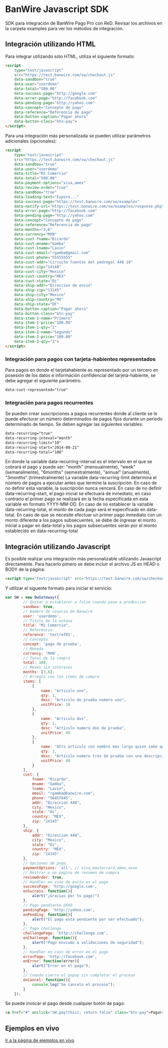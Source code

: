 # BanWire Javascript SDK

SDK para integración de BanWire Pago Pro con ReD.
Revisar los archivos en la carpeta examples para ver los métodos de integración.

## Integración utilizando HTML

Para integrar utilizando sólo HTML, utiliza el siguiente formato:
```html
<script
    type="text/javascript"
    src="https://test.banwire.com/sw/checkout.js"
    data-sandbox="true"
    data-user="userdemo"
    data-total="500.00"
    data-success-page="http://google.com"
    data-error-page="http://facebook.com"
    data-pending-page="http://yahoo.com"
    data-concept="Concepto de pago"
    data-reference="Referencia de pago"
    data-button-caption="Pagar ahora"
    data-button-class="btn-pay">
</script>
```

Para una integración más personalizada se pueden utilizar parámetros adicionales (opcionales):
```html
<script
    type="text/javascript"
    src="https://test.banwire.com/sw/checkout.js"
    data-sandbox="true"
    data-user="userdemo"
    data-title="Mi Comercio"
    data-total="500.00"
    data-payment-options="visa,amex"
    data-review-order="true"
    data-sandbox="true"
    data-loading-text="Espere..."
    data-success-page="https://test.banwire.com/sw/examples"
    data-notify-url="https://test.banwire.com/sw/examples/response.php"
    data-error-page="http://facebook.com"
    data-pending-page="http://yahoo.com"
    data-concept="Concepto de pago"
    data-reference="Referencia de pago"
    data-months="3,6"
    data-currency="MXN"
    data-cust-fname="Ricardo"
    data-cust-mname="Gamba"
    data-cust-lname="Lavin"
    data-cust-email="rgamba@gmail.com"
    data-cust-phone="55555555"
    data-cust-addr="Circuito fuentes del pedregal 440 10"
    data-cust-zip="14140"
    data-cust-city="Mexico"
    data-cust-country="MEX"
    data-cust-state="Di"
    data-ship-addr="Direccion de envio"
    data-ship-zip="13145"
    data-ship-city="Mexico"
    data-ship-country="MX"
    data-ship-state="DF"
    data-button-caption="Pagar ahora"
    data-button-class="btn-pay"
    data-item-1-name="Primero"
    data-item-1-price="100.00"
    data-item-1-qty="2"
    data-item-2-name="Segundo"
    data-item-2-price="100.00"
    data-item-2-qty="3">
</script>
```

### Integración para pagos con tarjeta-habientes representados 
Para pagos en donde el tarjetahabiente es representado por un tercero en posesión de los datos e información confidencial del tarjeta-habiente, se debe agregar el siguiente parámetro.
```html
data-cust-represented="true"
```

### Integración para pagos recurrentes
Se pueden crear suscripciones a pagos recurrentes donde al cliente se le puede efecturar un número determinados de pagos fijos durante un periodo determinado de tiempo. Se deben agregar las siguientes variables:
```html
data-recurring="true"
data-recurring-inteval="month"
data-recurring-limit="10"
data-recurring-start="2014-08-21"
data-recurring-total="100"
```
En donde la variable data-recurring-interval es el intervalo en el que se cobrará el pago y puede ser: "month" (mensualmente), "week" (semanalmente), "6months" (semestralmente), "annual" (anualmente), "3months" (trimestralmente)
La variable data-recurring-limit determina el número de pagos a ejecutar antes que termine la suscripción. En caso de no definir esta variable, la suscripción nunca vencerá.
En caso de no definir data-recurring-start, el pago inicial se efectuará de inmediato, en caso contrario el primer pago se realizará en la fecha especificada en esta variable en formato YYYY-MM-DD.
En caso de no establecer la variable data-recurring-total, el monto de cada pago será el especificado en data-total. En caso de que se necesite efectuar un primer pago inmediato con un monto diferente a los pagos subsecuentes, se debe de ingresar el monto inicial a pagar en data-total y los pagos subsecuentes serán por el monto establecido en data-recurring-total

## Integración utilizando Javascript

Es posible realizar una integración más personalizable utilizando Javascript directamente.
Para hacerlo pimero se debe incluir el archivo JS en HEAD o BODY de la página:
```html
<script type="text/javascript" src="https://test.banwire.com/sw/checkout.js"></script>
```

Y utilizar el siguente formato para iniciar el servicio:
```javascript
var SW = new BwGateway({
        // Quitar o establecer a false cuando pase a produccion
        sandbox: true,
        // Nombre de usuario de Banwire
        user: 'userdemo',
        // Titulo de la entana
        title: "Mi Comercio",
        // Referencia
        reference: 'testref01',
        // Concepto
        concept: 'pago de prueba',
        // Moneda
        currency: 'MXN',
        // Total de la compra
        total: 100,
        // Meses sin intereses
        months: [3,6],
        // Arreglo con los items de compra
        items: [
            {
                name: "Articulo uno",
                qty: 1,
                desc: "Articulo de prueba numero uno",
                unitPrice: 10
            },
            {
                name: "Articulo dos",
                qty: 2,
                desc: "Articulo numero dos de prueba",
                unitPrice: 40
            },
            {
                name: "Otro articulo con nombre mas largo quien sabe que mas poner",
                qty: 2,
                desc: "Articulo numero tres de prueba con una descripcion bien larga",
                unitPrice: 40
            }
        ],
        cust: {
            fname: "Ricardo",
            mname: "Gamba",
            lname: "Lavin",
            email: "rgamba@banwire.com",
            phone: "56457845",
            addr: "Direccion 440",
            city: "Mexico",
            state: "Di",
            country: "MEX",
            zip: "14145"
        },
        ship: {
            addr: "Direccion 440",
            city: "Mexico",
            state: "Di",
            country: "MEX",
            zip: "14145"
        },
        // Opciones de pago
        paymentOptions: 'all', // visa,mastercard,amex,oxxo
        // Mostrar o no pagina de resumen de compra
        reviewOrder: true,
        // Handler en caso de exito en el pago
        successPage: 'http://google.com',
        onSuccess: function(){
            alert("¡Gracias por tu pago!")
        },
        // Pago pendiente OXXO
        pendingPage: 'http://yahoo.com',
        onPending: function(){
            alert("El pago está pendiente por ser efectuado");
        },
        // Pago challenge
        challengePage: 'http://challenge.com',
        onChallenge: function(){
            alert("Pago enviado a validaciones de seguridad");
        },
        // Handler en caso de error en el pago
        errorPage: 'http://facebook.com',
        onError: function(error){
            alert("Error en el pago");
        },
        // Cuando cierra el popup sin completar el proceso
        onCancel: function(){
            console.log("Se cancelo el proceso");
        }
    });
```
Se puede invocar el pago desde cualquier botón de pago:
```html
<a href="#" onclick="SW.pay(this); return false" class="btn-pay">Pagar</a>
```

## Ejemplos en vivo
[Ir a la página de ejemplos en vivo](https://test.banwire.com/sw/examples)
